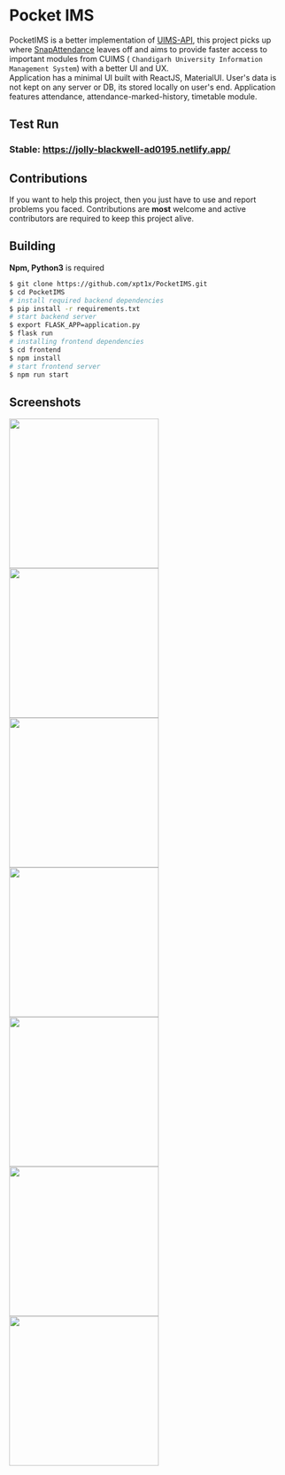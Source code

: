 # Pocket IMS

PocketIMS is a better implementation of [UIMS-API](https://github.com/cu-unofficial/uims-api), this project picks up where [SnapAttendance](https://github.com/xpt1x/SnapAttendance/) leaves off and aims to provide faster access to important modules from CUIMS ( `Chandigarh University Information Management System`) with a better UI and UX.  
Application has a minimal UI built with ReactJS, MaterialUI. User's data is not kept on any server or DB, its stored locally on user's end. Application features attendance, attendance-marked-history, timetable module.

## Test Run

### **Stable**: https://jolly-blackwell-ad0195.netlify.app/

## Contributions

If you want to help this project, then you just have to use and report problems you faced.
Contributions are **most** welcome and active contributors are required to keep this project alive.

## Building

**Npm, Python3** is required

```bash
$ git clone https://github.com/xpt1x/PocketIMS.git
$ cd PocketIMS
# install required backend dependencies
$ pip install -r requirements.txt
# start backend server
$ export FLASK_APP=application.py
$ flask run
# installing frontend dependencies
$ cd frontend
$ npm install
# start frontend server
$ npm run start
```

## Screenshots

<img src="https://i.imgur.com/uFBj7Ev.png" width="270"><img src="https://i.imgur.com/DWCM65Q.png" width="270"><img src="https://i.imgur.com/pOaUxec.png" width="270"><img src="https://i.imgur.com/9tROy9n.png" width="270"><img src="https://i.imgur.com/1Mwd9Fr.png" width="270"><img src="https://i.imgur.com/L101qHX.png" width="270"><img src="https://i.imgur.com/SUEeBNc.png" width="270">
